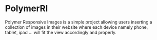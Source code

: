 PolymerRI
=========
Polymer Responsive Images is a simple project allowing users inserting a collection of images in their website where each device namely phone, tablet, ipad ... will fit the view accordingly and properly.
